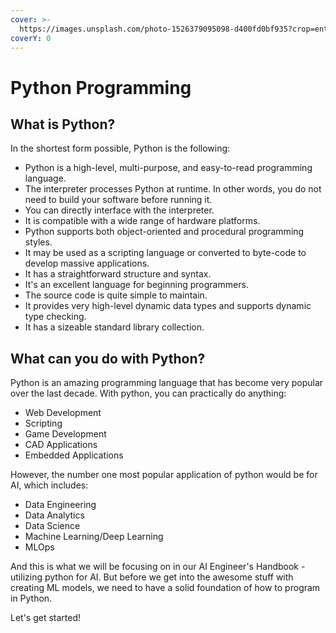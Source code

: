 ```yaml
---
cover: >-
  https://images.unsplash.com/photo-1526379095098-d400fd0bf935?crop=entropy&cs=tinysrgb&fm=jpg&ixid=MnwxOTcwMjR8MHwxfHNlYXJjaHwxfHxweXRob258ZW58MHx8fHwxNjY2MTkzNTU1&ixlib=rb-4.0.3&q=80
coverY: 0
---
```


# Python Programming

## **What is Python?**

In the shortest form possible, Python is the following:

* Python is a high-level, multi-purpose, and easy-to-read programming language.
* The interpreter processes Python at runtime. In other words, you do not need to build your software before running it.
* You can directly interface with the interpreter.&#x20;
* It is compatible with a wide range of hardware platforms.
* Python supports both object-oriented and procedural programming styles.
* It may be used as a scripting language or converted to byte-code to develop massive applications.
* It has a straightforward structure and syntax.
* It's an excellent language for beginning programmers.
* The source code is quite simple to maintain.
* It provides very high-level dynamic data types and supports dynamic type checking.
* It has a sizeable standard library collection.

## What can you do with Python?

Python is an amazing programming language that has become very popular over the last decade. With python, you can practically do anything:

* Web Development
* Scripting
* Game Development
* CAD Applications
* Embedded Applications

However, the number one most popular application of python would be for AI, which includes:

* Data Engineering&#x20;
* Data Analytics
* Data Science
* Machine Learning/Deep Learning
* MLOps

And this is what we will be focusing on in our AI Engineer's Handbook - utilizing python for AI. But before we get into the awesome stuff with creating ML models, we need to have a solid foundation of how to program in Python.&#x20;

Let's get started!

